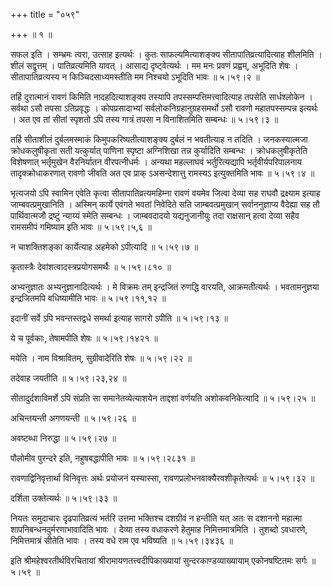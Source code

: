 +++
title = "०५९"

+++
 ॥  १  ॥   

  

सफल इति । सम्भ्रमः त्वरा, उत्साह इत्यर्थः । कुतः साफल्यमित्याशङ्क्य सीतापातिव्रत्यादित्याह शीलमिति । शीलं सद्वृत्तम् । पातिव्रत्यमिति यावत् । आसाद्य दृष्ट्वेत्यर्थः । मम मनः प्रवणं प्रह्वम्, अभूदिति शेषः । सीतापातिव्रत्यस्य न किञ्चिदसाध्यमस्तीति मम निश्चयो ऽभूदिति भावः  ॥  ५।५९।२  ॥   

  

तर्हि दुरात्मानं रावणं किमिति नादहदित्याशङ्क्य तस्यापि तपस्सम्पत्तिमत्त्वादित्याह तपसेति सार्धश्लोकेन । सर्वथा ऽसौ तपसा ऽतिप्रवृद्धः । कोपप्रसादाभ्यां सर्वलोकनिग्रहानुग्रहसमर्थो ऽसौ रावणो महातपस्सम्पन्न इत्यर्थः । अत एव तां सीतां स्पृशतो ऽपि तस्य गात्रं तपसा न विनाशितमिति सम्बन्धः  ॥  ५।५९।३  ॥   

  

तर्हि सीताशीलं दुर्बलमस्माकं किमुपकरिष्यतीत्याशङ्क्य दुर्बलं न भवतीत्याह न तदिति । जनकस्यात्मजा क्रोधकलुषीकृता सती यत्कुर्यात् पाणिना स्पृष्टा अग्निशिखा तन्न कुर्यादिति सम्बन्धः । क्रोधकलुषीकृतेति विशेषणात् भर्तृमुखेन वैरनिर्यातन वीरपत्नीधर्मः । अन्यथा महल्लाघवं भर्तुरित्यद्यापि भर्तृवीर्यपरिपालनाय तादृक्क्रोधाकरणात् रावणो जीवति अत एव प्राक् ऽअसन्देशात्तु रामस्यऽ इत्युक्तमिति भावः  ॥  ५।५९।४  ॥   

  

भृत्यजयो ऽपि स्वामिन एवेति कृत्वा सीतापातिव्रत्यमहिम्ना रावणं वयमेव जित्वा देव्या सह राघवौ द्रक्ष्याम इत्याह जाम्बवत्प्रमुखानिति । अस्मिन् कार्ये एवंगते भवतां निवेदिते सति जाम्बवत्प्रमुखान् सर्वाननुज्ञाप्य वैदेह्या सह तौ पार्थिवात्मजौ द्रष्टुं न्याय्यं स्मेति सम्बन्धः । जाम्बवदादयो यद्यनुजानीयुः तदा राक्षसान् हत्वा देव्या सहैव रामसमीपं गमिष्याम इति भावः  ॥  ५।५९।५,६  ॥   

  

न चाशक्तिशङ्का कार्येत्याह अहमेको ऽपीत्यादि  ॥  ५।५९।७  ॥   

  

कृतास्त्रैः देवांशत्वादस्त्रप्रयोगसमर्थैः  ॥  ५।५९।८१०  ॥   

  

अभ्यनुज्ञातः अभ्यनुज्ञानादित्यर्थः । मे विक्रमः तम् इन्द्रजितं रुणद्धि वारयति, आक्रमतीत्यर्थः । भवतामनुज्ञया इन्द्रजितमपि वधिष्यामीति भावः  ॥  ५।५९।११,१२  ॥   

  

इदानीं सर्वे ऽपि भवन्तस्तद्वधे समर्था इत्याह सागरो ऽपीति  ॥  ५।५९।१३  ॥   

  

ये च पूर्वकाः, तेषामपीति शेषः  ॥  ५।५९।१४२१  ॥   

  

मयेति । नाम विश्रावितम्, सुग्रीवादेरिति शेषः  ॥  ५।५९।२२  ॥   

  

तदेवाह जयतीति  ॥  ५।५९।२३,२४  ॥   

  

सीतादुर्दशाविमर्शे ऽपि संप्रति सा समानेतव्येत्याशयेन ताद्दशां वर्णयति अशोकवनिकेत्यादि  ॥  ५।५९।२५  ॥   

  

अचिन्तयन्ती अगणयन्ती  ॥  ५।५९।२६  ॥   

  

अवष्टब्धा निरुद्धा  ॥  ५।५९।२७  ॥   

  

पौलोमीव पुरन्दरे इति, नहुषबद्धापीति भावः  ॥  ५।५९।२८३१  ॥   

  

रावणाद्विनिवृत्तार्था विनिवृत्तः अर्थः प्रयोजनं यस्यास्सा, रावणप्रलोभनवाक्यैरवशीकृतेत्यर्थः  ॥  ५।५९।३२  ॥   

  

दर्शिता उक्तेत्यर्थः  ॥  ५।५९।३३  ॥   

  

नियतः समुदाचारः दृढपातिव्रत्यं भर्तरि उत्तमा भक्तिश्च दशग्रीवं न हन्तीति यत् अतः स दशाननो महात्मा शापनिबन्धनदुर्मरणाभावादिति भावः । देव्या तस्य वधाकरणे हेतुमाह निमित्तमात्रमिति । तुशब्दो ऽवधारणे, निमित्तमात्रं सीतेति भावः । तस्य वधे राम एव भविष्यति  ॥  ५।५९।३४३६  ॥   

  

इति श्रीमहेश्वरतीर्थविरचितायां श्रीरामायणतत्त्वदीपिकाख्यायां सुन्दरकाण्डव्याख्यायाम् एकोनषष्टितमः सर्गः  ॥  ५।५९  ॥   

  

